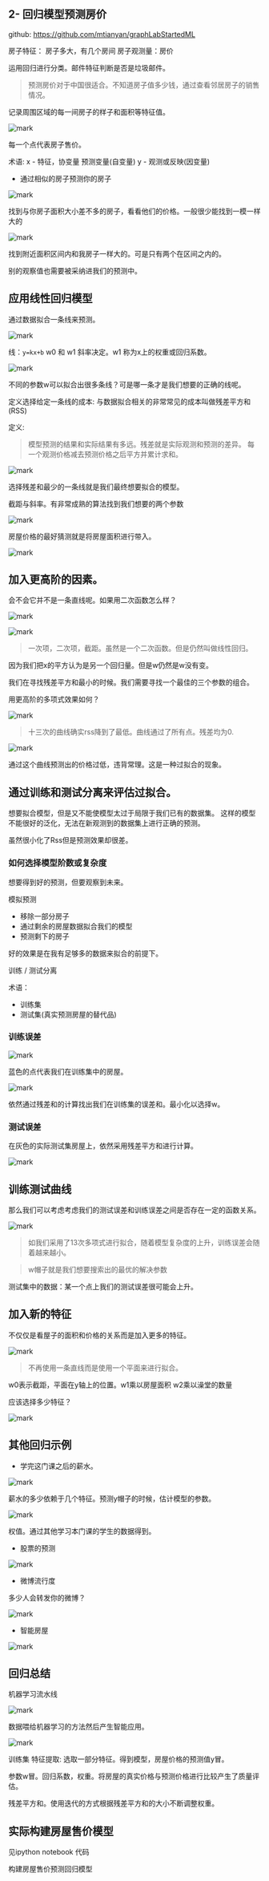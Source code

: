 ## 2- 回归模型预测房价
github: https://github.com/mtianyan/graphLabStartedML

房子特征： 房子多大，有几个房间
房子观测量：房价

运用回归进行分类。邮件特征判断是否是垃圾邮件。

>预测房价对于中国很适合。不知道房子值多少钱，通过查看邻居房子的销售情况。

记录周围区域的每一间房子的样子和面积等特征值。

![mark](http://upload-images.jianshu.io/upload_images/1779926-305739ca2405114d.png?imageMogr2/auto-orient/strip%7CimageView2/2/w/1240)

每一个点代表房子售价。

术语: x - 特征，协变量 预测变量(自变量)
y - 观测或反映(因变量)


- 通过相似的房子预测你的房子

![mark](http://upload-images.jianshu.io/upload_images/1779926-b2f6af450796221b.png?imageMogr2/auto-orient/strip%7CimageView2/2/w/1240)

找到与你房子面积大小差不多的房子，看看他们的价格。一般很少能找到一模一样大的

![mark](http://upload-images.jianshu.io/upload_images/1779926-573de9fa57b4635f.png?imageMogr2/auto-orient/strip%7CimageView2/2/w/1240)

找到附近面积区间内和我房子一样大的。可是只有两个在区间之内的。

别的观察值也需要被采纳进我们的预测中。

## 应用线性回归模型

通过数据拟合一条线来预测。

![mark](http://upload-images.jianshu.io/upload_images/1779926-a5bac61c9e69ed12.png?imageMogr2/auto-orient/strip%7CimageView2/2/w/1240)

线：`y=kx+b` w0 和 w1 斜率决定。w1 称为x上的权重或回归系数。

![mark](http://upload-images.jianshu.io/upload_images/1779926-821738e8e8a6cf34.png?imageMogr2/auto-orient/strip%7CimageView2/2/w/1240)

不同的参数w可以拟合出很多条线？可是哪一条才是我们想要的正确的线呢。

定义选择给定一条线的成本: 与数据拟合相关的非常常见的成本叫做残差平方和(RSS)

定义:

>模型预测的结果和实际结果有多远。残差就是实际观测和预测的差异。
每一个观测价格减去预测价格之后平方并累计求和。

![mark](http://upload-images.jianshu.io/upload_images/1779926-e2bf9dcf8a887c74.png?imageMogr2/auto-orient/strip%7CimageView2/2/w/1240)

选择残差和最少的一条线就是我们最终想要拟合的模型。

截距与斜率。有非常成熟的算法找到我们想要的两个参数

![mark](http://upload-images.jianshu.io/upload_images/1779926-fee1825322926525.png?imageMogr2/auto-orient/strip%7CimageView2/2/w/1240)

 房屋价格的最好猜测就是将房屋面积进行带入。

![mark](http://upload-images.jianshu.io/upload_images/1779926-e0241347a578c01f.png?imageMogr2/auto-orient/strip%7CimageView2/2/w/1240)

## 加入更高阶的因素。

会不会它并不是一条直线呢。如果用二次函数怎么样？

![mark](http://upload-images.jianshu.io/upload_images/1779926-cba7cf1e940cdaf5.png?imageMogr2/auto-orient/strip%7CimageView2/2/w/1240)

![mark](http://upload-images.jianshu.io/upload_images/1779926-5046ccface8006ef.png?imageMogr2/auto-orient/strip%7CimageView2/2/w/1240)

>一次项，二次项，截距。虽然是一个二次函数。但是仍然叫做线性回归。

因为我们把x的平方认为是另一个回归量。但是w仍然是w没有变。

我们在寻找残差平方和最小的时候。我们需要寻找一个最佳的三个参数的组合。

用更高阶的多项式效果如何？

![mark](http://upload-images.jianshu.io/upload_images/1779926-795c4c31347d883e.png?imageMogr2/auto-orient/strip%7CimageView2/2/w/1240)

>十三次的曲线确实rss降到了最低。曲线通过了所有点。残差均为0.

![mark](http://upload-images.jianshu.io/upload_images/1779926-65b6782dec10244c.png?imageMogr2/auto-orient/strip%7CimageView2/2/w/1240)

通过这个曲线预测出的价格过低，违背常理。这是一种过拟合的现象。

## 通过训练和测试分离来评估过拟合。

想要拟合模型，但是又不能使模型太过于局限于我们已有的数据集。
这样的模型不能很好的泛化，无法在新观测到的数据集上进行正确的预测。

虽然很小化了Rss但是预测效果却很差。

### 如何选择模型阶数或复杂度

想要得到好的预测，但要观察到未来。

模拟预测

- 移除一部分房子
- 通过剩余的房屋数据拟合我们的模型
- 预测剩下的房子

好的效果是在我有足够多的数据来拟合的前提下。

训练 / 测试分离

术语：

- 训练集
- 测试集(真实预测房屋的替代品)

### 训练误差

![mark](http://upload-images.jianshu.io/upload_images/1779926-05bf0a324c50b927.png?imageMogr2/auto-orient/strip%7CimageView2/2/w/1240)

蓝色的点代表我们在训练集中的房屋。

![mark](http://upload-images.jianshu.io/upload_images/1779926-1c737e89a429b259.png?imageMogr2/auto-orient/strip%7CimageView2/2/w/1240)

依然通过残差和的计算找出我们在训练集的误差和。最小化以选择w。

### 测试误差

在灰色的实际测试集房屋上，依然采用残差平方和进行计算。

![mark](http://upload-images.jianshu.io/upload_images/1779926-00385fd83916f6b6.png?imageMogr2/auto-orient/strip%7CimageView2/2/w/1240)

## 训练测试曲线

那么我们可以考虑考虑我们的测试误差和训练误差之间是否存在一定的函数关系。

![mark](http://upload-images.jianshu.io/upload_images/1779926-9faf23b881f326bc.png?imageMogr2/auto-orient/strip%7CimageView2/2/w/1240)

>如我们采用了13次多项式进行拟合，随着模型复杂度的上升，训练误差会随着越来越小。

>w帽子就是我们想要搜索出的最优的解决参数

测试集中的数据：某一个点上我们的测试误差很可能会上升。

## 加入新的特征

不仅仅是看屋子的面积和价格的关系而是加入更多的特征。

![mark](http://upload-images.jianshu.io/upload_images/1779926-a8b8c0815a4f4252.png?imageMogr2/auto-orient/strip%7CimageView2/2/w/1240)

>不再使用一条直线而是使用一个平面来进行拟合。

w0表示截距，平面在y轴上的位置。w1乘以房屋面积 w2乘以澡堂的数量

应该选择多少特征？

![mark](http://upload-images.jianshu.io/upload_images/1779926-a2f40939977007d3.png?imageMogr2/auto-orient/strip%7CimageView2/2/w/1240)

## 其他回归示例

- 学完这门课之后的薪水。

![mark](http://upload-images.jianshu.io/upload_images/1779926-c8f0f5590a6c79bd.png?imageMogr2/auto-orient/strip%7CimageView2/2/w/1240)

薪水的多少依赖于几个特征。预测y帽子的时候，估计模型的参数。

![mark](http://upload-images.jianshu.io/upload_images/1779926-0cb0b3017280a36f.png?imageMogr2/auto-orient/strip%7CimageView2/2/w/1240)

权值。通过其他学习本门课的学生的数据得到。

- 股票的预测

![mark](http://upload-images.jianshu.io/upload_images/1779926-2461ea2f55eb9073.png?imageMogr2/auto-orient/strip%7CimageView2/2/w/1240)

- 微博流行度

多少人会转发你的微博？

![mark](http://upload-images.jianshu.io/upload_images/1779926-fd1ddc9771773064.png?imageMogr2/auto-orient/strip%7CimageView2/2/w/1240)

- 智能房屋

![mark](http://upload-images.jianshu.io/upload_images/1779926-bb02e05b08d86983.png?imageMogr2/auto-orient/strip%7CimageView2/2/w/1240)

## 回归总结

机器学习流水线

![mark](http://upload-images.jianshu.io/upload_images/1779926-70e7d36d2b58b1f0.png?imageMogr2/auto-orient/strip%7CimageView2/2/w/1240)

数据喂给机器学习的方法然后产生智能应用。

![mark](http://upload-images.jianshu.io/upload_images/1779926-5c3936c9fc4d88d3.png?imageMogr2/auto-orient/strip%7CimageView2/2/w/1240)

训练集 特征提取: 选取一部分特征。得到模型，房屋价格的预测值y冒。

参数w冒。回归系数，权重。将房屋的真实价格与预测价格进行比较产生了质量评估。

残差平方和。使用迭代的方式根据残差平方和的大小不断调整权重。

## 实际构建房屋售价模型

见ipython notebook 代码

构建房屋售价预测回归模型







